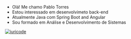 - Olá! Me chamo Pablo Torres
- Estou interessado em desenvolvimeto back-end
- Atualmente Java com Spring Boot and Angular
- Sou formado em Análise e Desenvolvimento de Sistemas

[![iuricode](https://github-readme-stats.vercel.app/api/top-langs/?username=pbtorres&hide=html&layout=compact&theme=default)](https://github.com/anuraghazra/github-readme-stats)
